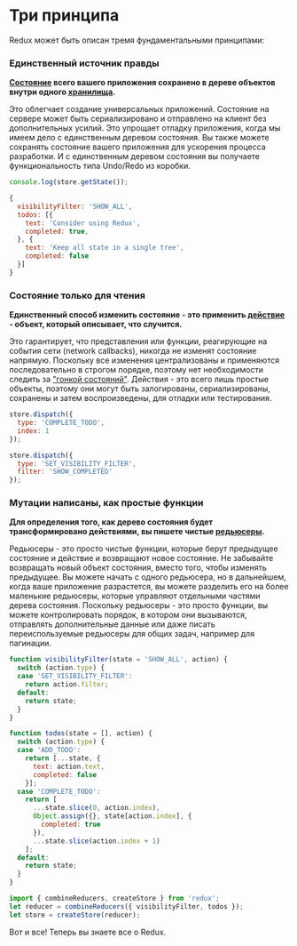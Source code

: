 # Три принципа

Redux может быть описан тремя фундаментальными принципами:

### Единственный источник правды

**[Состояние](../Glossary.md#state) всего вашего приложения сохранено в дереве объектов внутри одного [хранилища](../Glossary.md#store).**

Это облегчает создание универсальных приложений. Состояние на сервере может быть сериализировано и отправлено на клиент без дополнительных усилий. Это упрощает отладку приложения, когда мы имеем дело с единственным деревом состояния. Вы также можете сохранять состояние вашего приложения для ускорения процесса разработки. И с единственным деревом состояния вы получаете функциональность типа Undo/Redo из коробки.

```js
console.log(store.getState());

{
  visibilityFilter: 'SHOW_ALL',
  todos: [{
    text: 'Consider using Redux',
    completed: true,
  }, {
    text: 'Keep all state in a single tree',
    completed: false
  }]
}
```

### Состояние только для чтения

**Единственный способ изменить состояние - это применить [действие](../Glossary.md#action) - объект, который описывает, что случится.**

Это гарантирует, что представления или функции, реагирующие на события сети (network callbacks), никогда не изменят состояние напрямую. Поскольку все изменения централизованы и применяются последовательно в строгом порядке, поэтому нет необходимости следить за ["гонкой состояний"](https://ru.wikipedia.org/wiki/%D0%A1%D0%BE%D1%81%D1%82%D0%BE%D1%8F%D0%BD%D0%B8%D0%B5_%D0%B3%D0%BE%D0%BD%D0%BA%D0%B8). Действия - это всего лишь простые объекты, поэтому они могут быть залогированы, сериализированы, сохранены и затем воспроизведены, для отладки или тестирования.

```js
store.dispatch({
  type: 'COMPLETE_TODO',
  index: 1
});

store.dispatch({
  type: 'SET_VISIBILITY_FILTER',
  filter: 'SHOW_COMPLETED'
});
```

### Мутации написаны, как простые функции

**Для определения того, как дерево состояния будет трансформировано действиями, вы пишете чистые [редьюсеры](../Glossary.md#reducer).**

Редьюсеры - это просто чистые функции, которые берут предыдущее состояние и действие и возвращают новое состояние.
Не забывайте возвращать новый объект состояния, вместо того, чтобы изменять предыдущее. Вы можете начать с одного редьюсера, но в дальнейшем, когда ваше приложение разрастется, вы можете разделить его на более маленькие редьюсеры, которые управляют отдельными частями дерева состояния. Поскольку редьюсеры - это просто функции, вы можете контролировать порядок, в котором они вызываются, отправлять дополнительные данные или даже писать переиспользуемые редьюсеры для общих задач, например для пагинации.

```js
function visibilityFilter(state = 'SHOW_ALL', action) {
  switch (action.type) {
  case 'SET_VISIBILITY_FILTER':
    return action.filter;
  default:
    return state;
  }
}

function todos(state = [], action) {
  switch (action.type) {
  case 'ADD_TODO':
    return [...state, {
      text: action.text,
      completed: false
    }];
  case 'COMPLETE_TODO':
    return [
      ...state.slice(0, action.index),
      Object.assign({}, state[action.index], {
        completed: true
      }),
      ...state.slice(action.index + 1)
    ];
  default:
    return state;
  }
}

import { combineReducers, createStore } from 'redux';
let reducer = combineReducers({ visibilityFilter, todos });
let store = createStore(reducer);
```

Вот и все! Теперь вы знаете все о Redux.
